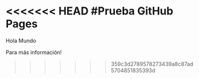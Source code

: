 <<<<<<< HEAD
#Prueba GitHub Pages
=======
Hola Mundo


Para más información!
>>>>>>> 359c3d2789578273439a8c87ad5704851835393d
